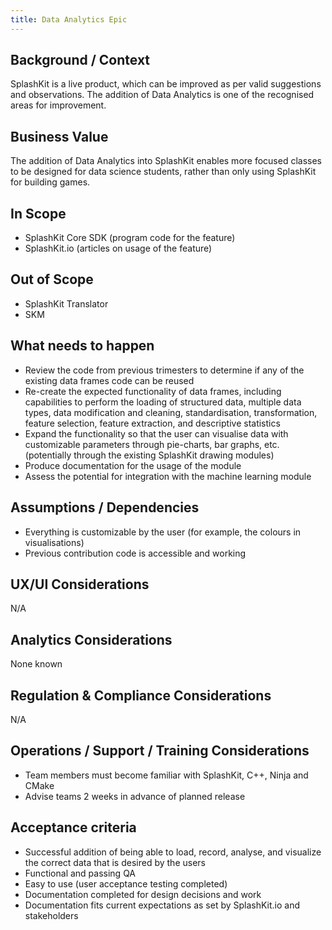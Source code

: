 ```yaml
---
title: Data Analytics Epic
---
```


## Background / Context

SplashKit is a live product, which can be improved as per valid suggestions and observations. The
addition of Data Analytics is one of the recognised areas for improvement.

## Business Value

The addition of Data Analytics into SplashKit enables more focused classes to be designed for data
science students, rather than only using SplashKit for building games.

## In Scope

- SplashKit Core SDK (program code for the feature)
- SplashKit.io (articles on usage of the feature)

## Out of Scope

- SplashKit Translator
- SKM

## What needs to happen

- Review the code from previous trimesters to determine if any of the existing data frames code can
  be reused
- Re-create the expected functionality of data frames, including capabilities to perform the loading
  of structured data, multiple data types, data modification and cleaning, standardisation,
  transformation, feature selection, feature extraction, and descriptive statistics
- Expand the functionality so that the user can visualise data with customizable parameters through
  pie-charts, bar graphs, etc. (potentially through the existing SplashKit drawing modules)
- Produce documentation for the usage of the module
- Assess the potential for integration with the machine learning module

## Assumptions / Dependencies

- Everything is customizable by the user (for example, the colours in visualisations)
- Previous contribution code is accessible and working

## UX/UI Considerations

N/A

## Analytics Considerations

None known

## Regulation & Compliance Considerations

N/A

## Operations / Support / Training Considerations

- Team members must become familiar with SplashKit, C++, Ninja and CMake
- Advise teams 2 weeks in advance of planned release

## Acceptance criteria

- Successful addition of being able to load, record, analyse, and visualize the correct data that is
  desired by the users
- Functional and passing QA
- Easy to use (user acceptance testing completed)
- Documentation completed for design decisions and work
- Documentation fits current expectations as set by SplashKit.io and stakeholders
